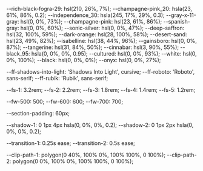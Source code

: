 <link rel="preconnect" href="https://fonts.googleapis.com">
<link rel="preconnect" href="https://fonts.gstatic.com" crossorigin>
<link
  href="https://fonts.googleapis.com/css2?family=Roboto:wght@400;500&family=Rubik:wght@400;500;600;700&family=Shadows+Into+Light&display=swap"
  rel="stylesheet">

  <script type="module" src="https://unpkg.com/ionicons@5.5.2/dist/ionicons/ionicons.esm.js"></script>
<script nomodule src="https://unpkg.com/ionicons@5.5.2/dist/ionicons/ionicons.js"></script>

--rich-black-fogra-29: hsl(210, 26%, 7%);
--champagne-pink_20: hsla(23, 61%, 86%, 0.2);
--independence_30: hsla(245, 17%, 29%, 0.3);
--gray-x-11-gray: hsl(0, 0%, 73%);
--champagne-pink: hsl(23, 61%, 86%);
--spanish-gray: hsl(0, 0%, 60%);
--sonic-silver: hsl(0, 0%, 47%);
--deep-saffron: hsl(32, 100%, 59%);
--dark-orange: hsl(28, 100%, 58%);
--desert-sand: hsl(23, 49%, 82%);
--isabelline: hsl(38, 44%, 96%);
--gainsboro: hsl(0, 0%, 87%);
--tangerine: hsl(31, 84%, 50%);
--cinnabar: hsl(3, 90%, 55%);
--black_95: hsla(0, 0%, 0%, 0.95);
--cultured: hsl(0, 0%, 93%);
--white: hsl(0, 0%, 100%);
--black: hsl(0, 0%, 0%);
--onyx: hsl(0, 0%, 27%);


--ff-shadows-into-light: 'Shadows Into Light', cursive;
--ff-roboto: 'Roboto', sans-serif;
--ff-rubik: 'Rubik', sans-serif;

--fs-1: 3.2rem;
--fs-2: 2.2rem;
--fs-3: 1.8rem;
--fs-4: 1.4rem;
--fs-5: 1.2rem;

--fw-500: 500;
--fw-600: 600;
--fw-700: 700;

--section-padding: 60px;


--shadow-1: 0 1px 4px hsla(0, 0%, 0%, 0.2);
--shadow-2: 0 1px 2px hsla(0, 0%, 0%, 0.2);

--transition-1: 0.25s ease;
--transition-2: 0.5s ease;


--clip-path-1: polygon(0 40%, 100% 0%, 100% 100%, 0 100%);
--clip-path-2: polygon(0 0%, 100% 0%, 100% 100%, 0 100%);